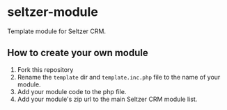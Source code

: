 seltzer-module
===========================

Template module for Seltzer CRM.

## How to create your own module ##
1. Fork this repository
2. Rename the `template` dir and `template.inc.php` file to the name of
your module.
3. Add your module code to the php file.
4. Add your module's zip url to the main Seltzer CRM module list.
